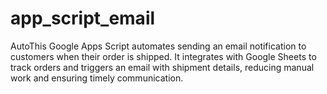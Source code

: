 # app_script_email
AutoThis Google Apps Script automates sending an email notification to customers when their order is shipped. It integrates with Google Sheets to track orders and triggers an email with shipment details, reducing manual work and ensuring timely communication.
